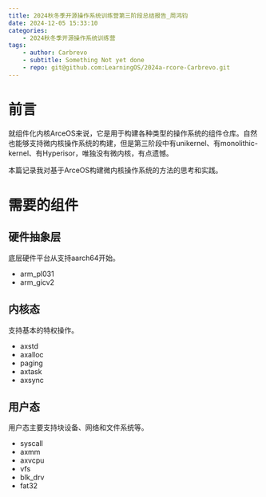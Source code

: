 ```yaml
---
title: 2024秋冬季开源操作系统训练营第三阶段总结报告_周鸿钧
date: 2024-12-05 15:33:10
categories:
    - 2024秋冬季开源操作系统训练营
tags:
    - author: Carbrevo
    - subtitle: Something Not yet done
    - repo: git@github.com:LearningOS/2024a-rcore-Carbrevo.git
---
```

# 前言
就组件化内核ArceOS来说，它是用于构建各种类型的操作系统的组件仓库。自然也能够支持微内核操作系统的构建，但是第三阶段中有unikernel、有monolithic-kernel、有Hyperisor，唯独没有微内核，有点遗憾。

本篇记录我对基于ArceOS构建微内核操作系统的方法的思考和实践。

# 需要的组件

## 硬件抽象层
底层硬件平台从支持aarch64开始。
- arm_pl031
- arm_gicv2 

## 内核态

支持基本的特权操作。
- axstd
- axalloc
- paging
- axtask
- axsync

## 用户态
用户态主要支持块设备、网络和文件系统等。
- syscall
- axmm
- axvcpu
- vfs
- blk_drv
- fat32

